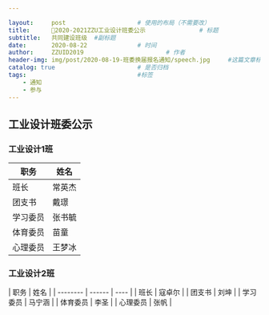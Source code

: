 ```yaml
---

layout:     post   				    # 使用的布局（不需要改）
title:      📢2020-2021ZZU工业设计班委公示 				# 标题 
subtitle:   共同建设班级  #副标题
date:       2020-08-22 				# 时间
author:     ZZUID2019 						# 作者
header-img: img/post/2020-08-19-班委换届报名通知/speech.jpg 	#这篇文章标题背景图片
catalog: true 						# 是否归档
tags:								#标签
    - 通知
    - 参与
---
```


## 工业设计班委公示

### 工业设计1班

| 职务     | 姓名   |
| -------- | ------ |
| 班长     | 常英杰 |
| 团支书   | 戴璟   |
| 学习委员 | 张书毓 |
| 体育委员 | 苗童   |
| 心理委员 | 王梦冰 |

### 工业设计2班

| 职务     | 姓名   |
| -------- | ------ | ---- |
| 班长     | 寇卓尔 |
| 团支书   | 刘坤   |
| 学习委员 | 马宁涵 |
| 体育委员 | 李圣   |
| 心理委员 | 张帆   |